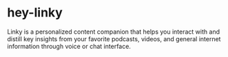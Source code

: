 # hey-linky
 Linky is a personalized content companion that helps you interact with and distill key insights from your favorite podcasts, videos, and general internet information through voice or chat interface.

